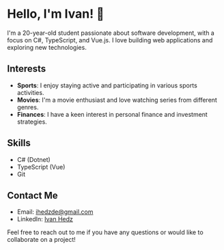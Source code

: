 # Hello, I'm Ivan! 👋

I'm a 20-year-old student passionate about software development, with a focus on C#, TypeScript, and Vue.js. I love building web applications and exploring new technologies.

## Interests

- **Sports**: I enjoy staying active and participating in various sports activities.
- **Movies**: I'm a movie enthusiast and love watching series from different genres.
- **Finances**: I have a keen interest in personal finance and investment strategies.

## Skills

- C# (Dotnet)
- TypeScript (Vue)
- Git

## Contact Me

- Email: [ihedzde@gmail.com](mailto:ihedzde@gmail.com)
- LinkedIn: [Ivan Hedz](https://www.linkedin.com/in/ivan-hedz-de/)

Feel free to reach out to me if you have any questions or would like to collaborate on a project!
